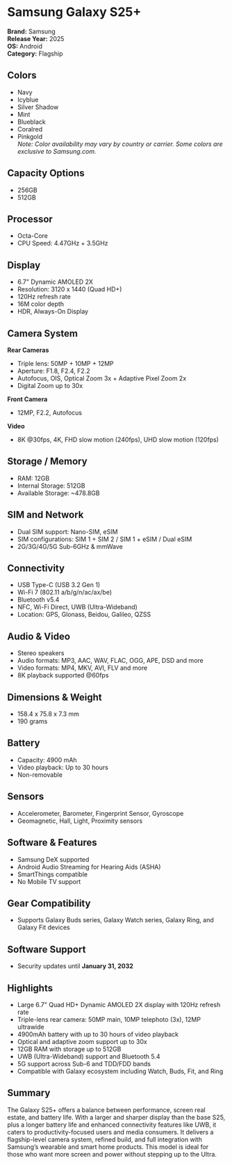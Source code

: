 # Samsung Galaxy S25+

**Brand:** Samsung  
**Release Year:** 2025  
**OS:** Android  
**Category:** Flagship

## Colors
- Navy
- Icyblue
- Silver Shadow
- Mint
- Blueblack
- Coralred
- Pinkgold  
*Note: Color availability may vary by country or carrier. Some colors are exclusive to Samsung.com.*

## Capacity Options
- 256GB
- 512GB

## Processor
- Octa-Core
- CPU Speed: 4.47GHz + 3.5GHz

## Display
- 6.7" Dynamic AMOLED 2X
- Resolution: 3120 x 1440 (Quad HD+)
- 120Hz refresh rate
- 16M color depth
- HDR, Always-On Display

## Camera System
**Rear Cameras**
- Triple lens: 50MP + 10MP + 12MP
- Aperture: F1.8, F2.4, F2.2
- Autofocus, OIS, Optical Zoom 3x + Adaptive Pixel Zoom 2x
- Digital Zoom up to 30x

**Front Camera**
- 12MP, F2.2, Autofocus

**Video**
- 8K @30fps, 4K, FHD slow motion (240fps), UHD slow motion (120fps)

## Storage / Memory
- RAM: 12GB
- Internal Storage: 512GB
- Available Storage: ~478.8GB

## SIM and Network
- Dual SIM support: Nano-SIM, eSIM
- SIM configurations: SIM 1 + SIM 2 / SIM 1 + eSIM / Dual eSIM
- 2G/3G/4G/5G Sub-6GHz & mmWave

## Connectivity
- USB Type-C (USB 3.2 Gen 1)
- Wi-Fi 7 (802.11 a/b/g/n/ac/ax/be)
- Bluetooth v5.4
- NFC, Wi-Fi Direct, UWB (Ultra-Wideband)
- Location: GPS, Glonass, Beidou, Galileo, QZSS

## Audio & Video
- Stereo speakers
- Audio formats: MP3, AAC, WAV, FLAC, OGG, APE, DSD and more
- Video formats: MP4, MKV, AVI, FLV and more
- 8K playback supported @60fps

## Dimensions & Weight
- 158.4 x 75.8 x 7.3 mm
- 190 grams

## Battery
- Capacity: 4900 mAh
- Video playback: Up to 30 hours
- Non-removable

## Sensors
- Accelerometer, Barometer, Fingerprint Sensor, Gyroscope
- Geomagnetic, Hall, Light, Proximity sensors

## Software & Features
- Samsung DeX supported
- Android Audio Streaming for Hearing Aids (ASHA)
- SmartThings compatible
- No Mobile TV support

## Gear Compatibility
- Supports Galaxy Buds series, Galaxy Watch series, Galaxy Ring, and Galaxy Fit devices

## Software Support
- Security updates until **January 31, 2032**

## Highlights
- Large 6.7" Quad HD+ Dynamic AMOLED 2X display with 120Hz refresh rate
- Triple-lens rear camera: 50MP main, 10MP telephoto (3x), 12MP ultrawide
- 4900mAh battery with up to 30 hours of video playback
- Optical and adaptive zoom support up to 30x
- 12GB RAM with storage up to 512GB
- UWB (Ultra-Wideband) support and Bluetooth 5.4
- 5G support across Sub-6 and TDD/FDD bands
- Compatible with Galaxy ecosystem including Watch, Buds, Fit, and Ring

## Summary
The Galaxy S25+ offers a balance between performance, screen real estate, and battery life. With a larger and sharper display than the base S25, plus a longer battery life and enhanced connectivity features like UWB, it caters to productivity-focused users and media consumers. It delivers a flagship-level camera system, refined build, and full integration with Samsung’s wearable and smart home products. This model is ideal for those who want more screen and power without stepping up to the Ultra.
